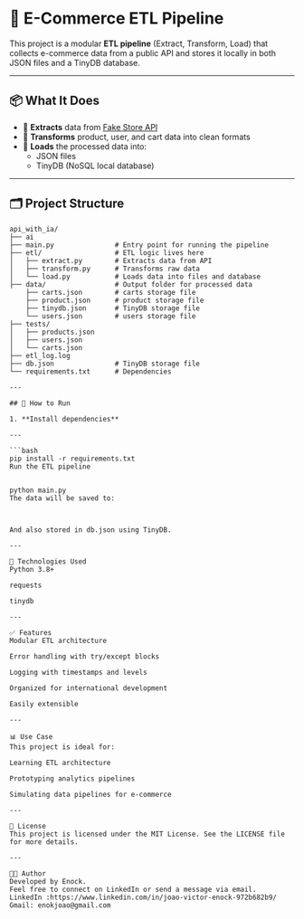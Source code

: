 # 🛒 E-Commerce ETL Pipeline

This project is a modular **ETL pipeline** (Extract, Transform, Load) that collects e-commerce data from a public API and stores it locally in both JSON files and a TinyDB database.

---

## 📦 What It Does

- 🔄 **Extracts** data from [Fake Store API](https://fakestoreapi.com/)
- 🧹 **Transforms** product, user, and cart data into clean formats
- 💾 **Loads** the processed data into:
  - JSON files
  - TinyDB (NoSQL local database)

---

## 🗂️ Project Structure

```text
api_with_ia/
├── ai
├── main.py               # Entry point for running the pipeline
├── etl/                  # ETL logic lives here
│   ├── extract.py        # Extracts data from API
│   ├── transform.py      # Transforms raw data
│   └── load.py           # Loads data into files and database
├── data/                 # Output folder for processed data
    ├── carts.json        # carts storage file
    ├── product.json      # product storage file
    ├── tinydb.json       # TinyDB storage file
    └── users.json        # users storage file
├── tests/
│   ├── products.json
│   ├── users.json
│   └── carts.json
├── etl_log.log
├── db.json               # TinyDB storage file
└── requirements.txt      # Dependencies

---

## 🚀 How to Run

1. **Install dependencies**

---

```bash
pip install -r requirements.txt
Run the ETL pipeline


python main.py
The data will be saved to:



And also stored in db.json using TinyDB.

---

🔧 Technologies Used
Python 3.8+

requests

tinydb

---

✅ Features
Modular ETL architecture

Error handling with try/except blocks

Logging with timestamps and levels

Organized for international development

Easily extensible

---

📊 Use Case
This project is ideal for:

Learning ETL architecture

Prototyping analytics pipelines

Simulating data pipelines for e-commerce

---

📝 License
This project is licensed under the MIT License. See the LICENSE file for more details.

---

👨‍💻 Author
Developed by Enock.
Feel free to connect on LinkedIn or send a message via email.
LinkedIn :https://www.linkedin.com/in/joao-victor-enock-972b682b9/
Gmail: enokjoao@gmail.com
